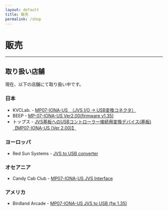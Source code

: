 ```yaml
---
layout: default
title: 販売
permalink: /shop
---
```

# 販売
---

## 取り扱い店舗
現在、以下の店舗にて取り扱い中です。

### 日本
- KVCLab. - [MP07-IONA-US　（JVS I/O → USB変換コネクタ）](https://kvclab.com/shopdetail/000000000964/)
- BEEP - [MP-07-IONA-US Ver2.00(firmware v1.35)](https://www.beep-shop.com/ec/products/detail/20256)
- トップス - [JVS基板へのUSBコントローラー接続用変換デバイス(基板) 【MP07-IONA-US (Ver 2.00)】](https://www.tops-game.jp/products/detail.php?product_id=6997)

### ヨーロッパ
- Red Sun Systems - [JVS to USB converter](http://www.redsuns.be/#exausb)

### オセアニア
- Candy Cab Club - [MP07-IONA-US JVS Interface](https://www.candycabclub.com/product/mp07-iona)

### アメリカ
- Birdland Arcade - [MP07-IONA-US JVS to USB (fw 1.35)](https://birdlandarcade.com/products/mp07-iona-us-jvs-to-usb)